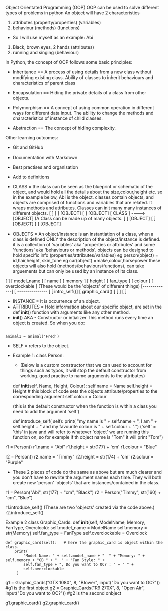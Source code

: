   Object Orientated Programming (OOP)
OOP can be used to solve different types of problems in python
An object will have 2 characteristics
1. attributes (property/properties) (variables)
2. behaviour (methods) (functions)
- So I will use myself as an example: Abi
1. Black, brown eyes, 2 hands (attributes)
2. running and singing (behaviour)

In Python, the concept of OOP follows some basic principles:

- Inheritance == A process of using details from a new class without modifying existing class. 
    Ability of classes to inherit behaviours and characteristics of parent class

- Encapsulation ==	Hiding the private details of a class from other objects.

- Polymorphism == A concept of using common operation in different ways for different data input.
    The ability to change the methods and characteristics of instance of child classes.

- Abstraction == The concept of hiding complexity.

Other learning outcomes:
- Git and GitHub
- Documentation with Markdown
- Best practises and organisation
- Add to definitions 

- CLASS = the class can be seen as the blueprint or schematic of the object, and would hold all the details about the
size,colour,height etc. so in the example below, Abi is the object. classes contain objects, and objects are comprised
of functions and variables that are related. It wraps methods and attributes. Classes can init 
many many instances of different objects.
[                ]
[                ]            [OBJECT]
[                ]          [OBJECT]
[     CLASS      ]  ---->  [OBJECT]       (A Class can be made up of many objects.
[                ]           [OBJECT]
[                ]          [OBJECT]
[                ]         [OBJECT]

 - OBJECTS = An object/instance is an instantiation of a class, when a class is defined ONLY the description of the
 object/instance is defined. it is a collection of 'variables' aka 'properties or attributes' and some 'functions'
 aka 'behaviours or methods'. objects can be designed to hold specific info (properties/attributes/variables)
 eg person(object) = id,hair,height, skin_tone
 eg car(object) =make,colour,horsepower
 these objects will also hold (methods/behaviours/functions), can take arguements but can only be 
 used by an instance of its class.

 [             ]         [    model_name   ]
 [  name       ]         [    memory       ]
 [  height     ]         [    fan_type     ]
 [  colour  ]         [  overclockable  ]     (These would be the 'objects' of different things)
 [-------------]         [ --------------- ]
 [ intro_self()]         [  graphic_card() ]
 [             ]         [              ]

- INSTANCE = It is occurrence of an object.
- ATTRIBUTES =  Hold information about our specific object, are set in the def __init__()
function with arguments like any other method.
- __init__()
AKA - Constructor  or intializer
This method runs every time an object is created. So when you do:
````

animal1 = animal('Fred')

````
- SELF = refers to the object.

 - Example 1:
 class Person:

    - (Below is a custom constructor that we can used to account for things such as typos, it will stop the default
    constructor from working. good practise to name arguments to the attributes)
    
    def __init__(self, Name, Height, Colour):
        self.name = Name
        self.height = Height  # this block of code sets the objects attribute/properties to the corresponding argument
        self.colour = Colour

     (this is the default constructor when the function is within a class you need to add the argument 'self')
    
    def introduce_self(
            self):
        print(
            "my name is " + self.name + ", I am " + self.height + " and my favourite colour is " + self.colour + ".")
         ('self' = 'this' in java and will refer to whatever 'object' we are running
         this function on, so for example if th object name is "Tom" it will print "Tom")


 r1 = Person()
 r1.name = "Abi"
 r1.height = str(177) + 'cm'
 r1.colour = "Blue"

 r2 = Person()
 r2.name = "Timmy"
 r2.height = str(174) + 'cm'
 r2.colour = "Purple"

 - These 2 pieces of code do the same as above but are much clearer and you don't have to rewrite the argument names
 each time. They will both create new 'person' 'objects' that are instances/contained in the class.
 
r1 = Person("Abi", str(177) + "cm", "Black")
r2 = Person("Timmy", str(160) + "cm", "Blue")

r1.introduce_self()   (These are two 'objects' created via the code above.)
r2.introduce_self()  

Example 2
class Graphic_Cards:
    def __init__(self, ModelName, Memory, FanType, Overclock):
        self.model_name = ModelName
        self.memory = str(Memory)
        self.fan_type = FanType
        self.overclockable = Overclock

    def graphic_card(self):   # here the graphic_card is object within the class.
        print(
            "Model Name: " + self.model_name + "  " + "Memory: " + self.memory + "GB " + "  " + "Fan Style: " +
            self.fan_type + ", Do you want to OC? : " + " " +
            self.overclockable
         )


g1 = Graphic_Cards("GTX 1080", 8, "Blower", input("Do you want to OC?"))    #g1 is the first object
g2 = Graphic_Cards("R9 270X", 8, "Open Air", input("Do you want to OC?"))   #g2 is the second onbject

g1.graphic_card()
g2.graphic_card()
